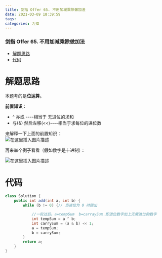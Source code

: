 ```yaml
---
title: 剑指 Offer 65. 不用加减乘除做加法
date: 2021-03-09 18:39:59
tags: 
categories: 力扣
---
```


<!--more-->

### 剑指 Offer 65. 不用加减乘除做加法

- [解题思路](#_2)
- [代码](#_20)

# 解题思路

本题考的是**位运算**。

**前置知识：**

- \^ 亦或 ----相当于 无进位的求和
- 与\(\&\) 然后左移\(\<\<\)----相当于求每位的进位数

来解释一下上面的前置知识：  
![在这里插入图片描述](https://img-blog.csdnimg.cn/20210309183806166.png?x-oss-process=image/watermark,type_ZmFuZ3poZW5naGVpdGk,shadow_10,text_aHR0cHM6Ly9ibG9nLmNzZG4ubmV0L3FxXzIxMDQwNTU5,size_16,color_FFFFFF,t_70)

再来举个例子看看（假如数字是十进制）：

![在这里插入图片描述](https://img-blog.csdnimg.cn/20210309183903186.png?x-oss-process=image/watermark,type_ZmFuZ3poZW5naGVpdGk,shadow_10,text_aHR0cHM6Ly9ibG9nLmNzZG4ubmV0L3FxXzIxMDQwNTU5,size_16,color_FFFFFF,t_70)

# 代码

```java
class Solution {
    public int add(int a, int b) {
        while (b != 0) {// 当进位为 0 时跳出

            //一轮过后。a=tempSum  b=carraySum.即进位数字加上无需进位的数字
            int tempSum = a ^ b;
            int carrySum = (a & b) << 1;
            a = tempSum;
            b = carrySum;
        }
        return a;
    }
}
```